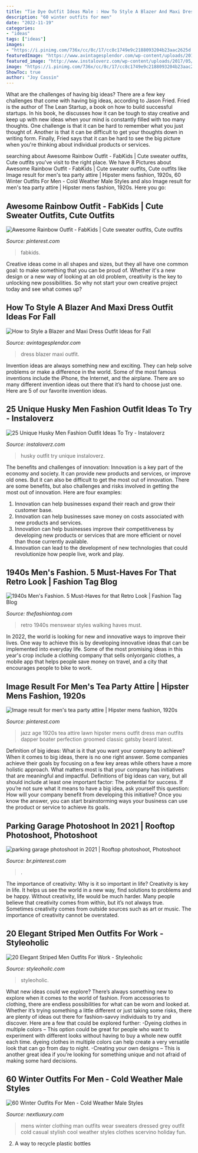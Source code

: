 ```yaml
---
title: "Tie Dye Outfit Ideas Male : How To Style A Blazer And Maxi Dress Outfit Ideas For Fall"
description: "60 winter outfits for men"
date: "2022-11-19"
categories:
- "ideas"
tags: ["ideas"]
images:
- "https://i.pinimg.com/736x/cc/8c/17/cc8c1749e9c2188093204b23aac2625d.jpg"
featuredImage: "https://www.avintagesplendor.com/wp-content/uploads/2017/10/blazer-and-maxi-dress-6.jpg"
featured_image: "http://www.instaloverz.com/wp-content/uploads/2017/05/14.-Husky-Men-Outfit.jpg"
image: "https://i.pinimg.com/736x/cc/8c/17/cc8c1749e9c2188093204b23aac2625d.jpg"
ShowToc: true
author: "Joy Cassin"
---
```



What are the challenges of having big ideas?
There are a few key challenges that come with having big ideas, according to Jason Fried. Fried is the author of The Lean Startup, a book on how to build successful startups. In his book, he discusses how it can be tough to stay creative and keep up with new ideas when your mind is constantly filled with too many thoughts. 
One challenge is that it can be hard to remember what you just thought of. Another is that it can be difficult to get your thoughts down in writing form. Finally, Fried says that it can be hard to see the big picture when you're thinking about individual products or services.

	

		
searching about Awesome Rainbow Outfit - FabKids | Cute sweater outfits, Cute outfits you've visit to the right place. We have 8 Pictures about Awesome Rainbow Outfit - FabKids | Cute sweater outfits, Cute outfits like Image result for men&#039;s tea party attire | Hipster mens fashion, 1920s, 60 Winter Outfits For Men - Cold Weather Male Styles and also Image result for men&#039;s tea party attire | Hipster mens fashion, 1920s. Here you go:
		
    
## Awesome Rainbow Outfit - FabKids | Cute Sweater Outfits, Cute Outfits

<img loading=lazy src="https://i.pinimg.com/736x/6f/9a/cf/6f9acf8ebadca54025de5a0f27b9e8f2.jpg" onerror="this.onerror=null;this.src='https://tse1.mm.bing.net/th?id=OIP.Za4jQDRqeKl_Wz_jliAIogHaP3&amp;pid=15.1';" alt="Awesome Rainbow Outfit - FabKids | Cute sweater outfits, Cute outfits">

_Source: pinterest.com_

>fabkids. 

	

Creative ideas come in all shapes and sizes, but they all have one common goal: to make something that you can be proud of. Whether it's a new design or a new way of looking at an old problem, creativity is the key to unlocking new possibilities. So why not start your own creative project today and see what comes up?

    
## How To Style A Blazer And Maxi Dress Outfit Ideas For Fall

<img loading=lazy src="https://www.avintagesplendor.com/wp-content/uploads/2017/10/blazer-and-maxi-dress-6.jpg" onerror="this.onerror=null;this.src='https://tse1.mm.bing.net/th?id=OIP.mdsDdpkyrNxRx7Lmmk1xUwHaLH&amp;pid=15.1';" alt="How to Style a Blazer and Maxi Dress Outfit Ideas for Fall">

_Source: avintagesplendor.com_

>dress blazer maxi outfit. 

	

Invention ideas are always something new and exciting. They can help solve problems or make a difference in the world. Some of the most famous inventions include the iPhone, the Internet, and the airplane. There are so many different invention ideas out there that it’s hard to choose just one. Here are 5 of our favorite invention ideas.

    
## 25 Unique Husky Men Fashion Outfit Ideas To Try - Instaloverz

<img loading=lazy src="http://www.instaloverz.com/wp-content/uploads/2017/05/14.-Husky-Men-Outfit.jpg" onerror="this.onerror=null;this.src='https://tse1.mm.bing.net/th?id=OIP.FQEde7kMrkxluvL_1IS-KwHaLG&amp;pid=15.1';" alt="25 Unique Husky Men Fashion Outfit Ideas To Try - Instaloverz">

_Source: instaloverz.com_

>husky outfit try unique instaloverz. 

	

The benefits and challenges of innovation:
Innovation is a key part of the economy and society. It can provide new products and services, or improve old ones. But it can also be difficult to get the most out of innovation. There are some benefits, but also challenges and risks involved in getting the most out of innovation. Here are four examples:
1. Innovation can help businesses expand their reach and grow their customer base.
2. Innovation can help businesses save money on costs associated with new products and services.
3. Innovation can help businesses improve their competitiveness by developing new products or services that are more efficient or novel than those currently available.
4. Innovation can lead to the development of new technologies that could revolutionize how people live, work and play.

    
## 1940s Men&#039;s Fashion. 5 Must-Haves For That Retro Look | Fashion Tag Blog

<img loading=lazy src="https://thefashiontag.com/wp-content/uploads/2015/04/retro-styles-menswear-2015-2.jpg" onerror="this.onerror=null;this.src='https://tse2.mm.bing.net/th?id=OIP.9z-jp21zaankZCziPCbXgwHaLH&amp;pid=15.1';" alt="1940s Men&#039;s Fashion. 5 Must-Haves for that Retro Look | Fashion Tag Blog">

_Source: thefashiontag.com_

>retro 1940s menswear styles walking haves must. 

	

In 2022, the world is looking for new and innovative ways to improve their lives. One way to achieve this is by developing innovative ideas that can be implemented into everyday life. Some of the most promising ideas in this year's crop include a clothing company that sells onlyorganic clothes, a mobile app that helps people save money on travel, and a city that encourages people to bike to work.

    
## Image Result For Men&#039;s Tea Party Attire | Hipster Mens Fashion, 1920s

<img loading=lazy src="https://i.pinimg.com/originals/d9/be/8b/d9be8b066eb4fdc8d5cfc8ffe7d84e57.jpg" onerror="this.onerror=null;this.src='https://tse4.mm.bing.net/th?id=OIP.NL7Ykh3ocpdE2xsUtRz9cQHaLH&amp;pid=15.1';" alt="Image result for men&#039;s tea party attire | Hipster mens fashion, 1920s">

_Source: pinterest.com_

>jazz age 1920s tea attire lawn hipster mens outfit dress man outfits dapper boater perfection groomed classic gatsby beard latest. 

	

Definition of big ideas: What is it that you want your company to achieve?
When it comes to big ideas, there is no one right answer. Some companies achieve their goals by focusing on a few key areas while others have a more holistic approach. What matters most is that your company has initiatives that are meaningful and impactful. Definitions of big ideas can vary, but all should include at least one important factor: The potential for success. 
If you’re not sure what it means to have a big idea, ask yourself this question: How will your company benefit from developing this initiative? Once you know the answer, you can start brainstorming ways your business can use the product or service to achieve its goals.

    
## Parking Garage Photoshoot In 2021 | Rooftop Photoshoot, Photoshoot

<img loading=lazy src="https://i.pinimg.com/736x/cc/8c/17/cc8c1749e9c2188093204b23aac2625d.jpg" onerror="this.onerror=null;this.src='https://tse2.mm.bing.net/th?id=OIP.U6hdwaEYDTMqykBLMNfqcQHaJ3&amp;pid=15.1';" alt="parking garage photoshoot in 2021 | Rooftop photoshoot, Photoshoot">

_Source: br.pinterest.com_

>. 

	

The importance of creativity: Why is it so important in life?
Creativity is key in life. It helps us see the world in a new way, find solutions to problems and be happy. Without creativity, life would be much harder. Many people believe that creativity comes from within, but it’s not always true. Sometimes creativity comes from outside sources such as art or music. The importance of creativity cannot be overstated.

    
## 20 Elegant Striped Men Outfits For Work - Styleoholic

<img loading=lazy src="https://i.styleoholic.com/elegant-striped-men-outfits-for-work-13.jpg" onerror="this.onerror=null;this.src='https://tse4.mm.bing.net/th?id=OIP.k2DnZGkUMoIBGNNJ0XMTcgAAAA&amp;pid=15.1';" alt="20 Elegant Striped Men Outfits For Work - Styleoholic">

_Source: styleoholic.com_

>styleoholic. 

	

What new ideas could we explore?
There’s always something new to explore when it comes to the world of fashion. From accessories to clothing, there are endless possibilities for what can be worn and looked at. Whether it’s trying something a little different or just taking some risks, there are plenty of ideas out there for fashion-savvy individuals to try and discover. Here are a few that could be explored further: 
-Dyeing clothes in multiple colors – This option could be great for people who want to experiment with different looks without having to buy a whole new outfit each time. dyeing clothes in multiple colors can help create a very versatile look that can go from day to night. 
-Creating your own designs – This is another great idea if you’re looking for something unique and not afraid of making some hard decisions.

    
## 60 Winter Outfits For Men - Cold Weather Male Styles

<img loading=lazy src="http://nextluxury.com/wp-content/uploads/excellent-winter-outfits-styles-for-men-all-grey-clothing.jpg" onerror="this.onerror=null;this.src='https://tse4.mm.bing.net/th?id=OIP.Ua2lDHhSXPyrjVDPbszcDQAAAA&amp;pid=15.1';" alt="60 Winter Outfits For Men - Cold Weather Male Styles">

_Source: nextluxury.com_

>mens winter clothing man outfits wear sweaters dressed grey outfit cold casual stylish cool weather styles clothes scervino holiday fun. 

	

2. A way to recycle plastic bottles 

